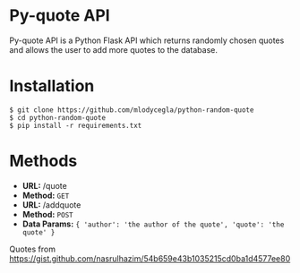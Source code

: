 # Py-quote API

Py-quote API is a Python Flask API which returns randomly chosen quotes and allows the user to add more quotes to the database.


# Installation

```
$ git clone https://github.com/mlodycegla/python-random-quote
$ cd python-random-quote
$ pip install -r requirements.txt
```

# Methods

- **URL:** /quote
- **Method:** `GET`
- **URL:** /addquote
- **Method:** `POST`
- **Data Params:** `{ 'author': 'the author of the quote', 'quote': 'the quote' }`


Quotes from https://gist.github.com/nasrulhazim/54b659e43b1035215cd0ba1d4577ee80
